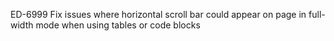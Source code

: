 ED-6999 Fix issues where horizontal scroll bar could appear on page in full-width mode when using tables or code blocks